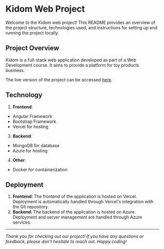 # Kidom Web Project
Welcome to the Kidom web project! This README provides an overview of the project structure, technologies used, and instructions for setting up and running the project locally.

## Project Overview
Kidom is a full-stack web application developed as part of a Web Development course. It aims to provide a platform for toy products business.

The live version of the project can be accessed <a href = "https://kidom.vercel.app/">here</a>.

## Technology
1. <b>Frontend</b>:
  * Angular Framework
  * Bootstrap Framework
  * Vercel for hosting
3. <b>Backend</b>:
  * MongoDB for database
  * Azure for hosting
4. <b>Other</b>:
  * Docker for containerization

## Deployment
1. <b>Frontend: </b>The frontend of the application is hosted on Vercel. Deployment is automatically handled through Vercel's integration with the Git repository.
2. <b>Backend: </b>The backend of the application is hosted on Azure. Deployment and server management are handled through Azure services.

<hr>
<i>Thank you for checking out our project! If you have any questions or feedback, please don't hesitate to reach out. Happy coding!</i>
